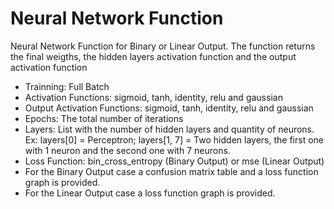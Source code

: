 # Neural Network Function

Neural Network Function for Binary or Linear Output. The function returns the final weigths, the hidden layers activation function and the output activation function

* Trainning: Full Batch
* Activation Functions: sigmoid, tanh,  identity, relu and gaussian
* Output Activation Functions: sigmoid, tanh,  identity, relu and gaussian
* Epochs: The total number of iterations 
* Layers: List with the number of hidden layers and quantity of neurons. Ex: layers[0] = Perceptron; layers[1, 7] = Two hidden layers, the first one with 1 neuron and the second one with 7 neurons.
* Loss Function: bin_cross_entropy (Binary Output) or mse (Linear Output)
* For the Binary Output case a confusion matrix table and a loss function graph is provided.
* For the Linear Output case a loss function graph is provided.


